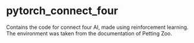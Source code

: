 # pytorch_connect_four
Contains the code for connect four AI, made using reinforcement learning. 
The environment was taken from the documentation of Petting Zoo. 
